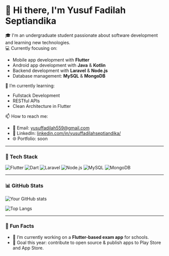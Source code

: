 # 👋 Hi there, I'm Yusuf Fadilah Septiandika

🎓 I'm an undergraduate student passionate about software development and learning new technologies.  
💻 Currently focusing on:  
- Mobile app development with **Flutter**
- Android app development with **Java** & **Kotlin**
- Backend development with **Laravel** & **Node.js**
- Database management: **MySQL** & **MongoDB**

🌱 I’m currently learning:
- Fullstack Development
- RESTful APIs
- Clean Architecture in Flutter

📫 How to reach me:
- 📧 Email: yusuffadilah559@gmail.com
- 💼 LinkedIn: [linkedin.com/in/yusuffadilahseptiandika/](https://linkedin.com/in/yusuffadilahseptiandika/)
- 🌐 Portfolio: soon

---

### 🔧 Tech Stack
![Flutter](https://img.shields.io/badge/Flutter-02569B?logo=flutter&logoColor=white)
![Dart](https://img.shields.io/badge/Dart-0175C2?logo=dart&logoColor=white)
![Laravel](https://img.shields.io/badge/Laravel-F55247?logo=laravel&logoColor=white)
![Node.js](https://img.shields.io/badge/Node.js-339933?logo=node.js&logoColor=white)
![MySQL](https://img.shields.io/badge/MySQL-4479A1?logo=mysql&logoColor=white)
![MongoDB](https://img.shields.io/badge/MongoDB-4EA94B?logo=mongodb&logoColor=white)

---

### 📊 GitHub Stats
![Your GitHub stats](https://github-readme-stats.vercel.app/api?username=PucuBoy&show_icons=true&theme=tokyonight)

![Top Langs](https://github-readme-stats.vercel.app/api/top-langs/?username=PucuBoy&layout=compact&theme=tokyonight)

---

### 🧠 Fun Facts
- 🔭 I’m currently working on a **Flutter-based exam app** for schools.
- 🏁 Goal this year: contribute to open source & publish apps to Play Store and App Store.
